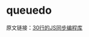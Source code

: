 # queuedo
原文链接：[30行的JS同步编程库](http://www.html-js.com/article/Search-the-front-end-of-the-car-team-columns-30-lines-of-JS-synchronous-programming-library)

## 